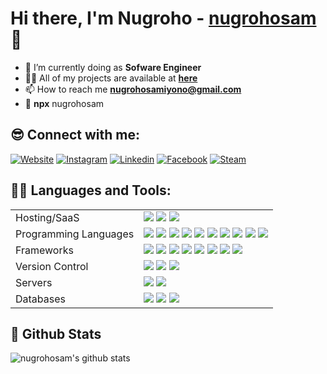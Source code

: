 # Hi there, I'm Nugroho - [nugrohosam][website] 👋

-   🌱 I’m currently doing as **Sofware Engineer**
-   👨‍💻 All of my projects are available at **[here](https://github.com/nugrohosam)**
-   📫 How to reach me **nugrohosamiyono@gmail.com**
-   👻 **npx** nugrohosam

## 😎 Connect with me:

[![Website](https://img.shields.io/website?label=nugrohosamiyono.com&style=for-the-badge&url=https%3A%2F%2Fnugrohosamiyono.com)](https://nugrohosamiyono.com)
[![Instagram](https://img.shields.io/badge/instagram-%23E4405F.svg?&style=for-the-badge&logo=instagram&logoColor=white)][instagram]
[![Linkedin](https://img.shields.io/badge/linkedin-%230077B5.svg?&style=for-the-badge&logo=linkedin&logoColor=white)][linkedin]
[![Facebook](https://img.shields.io/badge/facebook-%231877F2.svg?&style=for-the-badge&logo=facebook&logoColor=white)][facebook]
[![Steam](https://img.shields.io/badge/Steam-%23000000.svg?&style=for-the-badge&logo=steam&logoColor=white)][steam]


## 👨‍💻 Languages and Tools:

|                       |                                                                                                                                                                                                                                                                                                                                                                                                                                                                                                                                                                                                                                                                                                                                                                                     |
| --------------------- | ----------------------------------------------------------------------------------------------------------------------------------------------------------------------------------------------------------------------------------------------------------------------------------------------------------------------------------------------------------------------------------------------------------------------------------------------------------------------------------------------------------------------------------------------------------------------------------------------------------------------------------------------------------------------------------------------------------------------------------------------------------------------------------- |
| Hosting/SaaS          | ![](https://img.shields.io/badge/AWS%20-%23FF9900.svg?&style=for-the-badge&logo=amazon-aws&logoColor=white) ![](https://img.shields.io/badge/heroku%20-%23430098.svg?&style=for-the-badge&logo=heroku&logoColor=white) ![](https://img.shields.io/badge/Google%20Cloud%20-%234285F4.svg?&style=for-the-badge&logo=google-cloud&logoColor=white) |
| Programming Languages | ![](https://img.shields.io/badge/csharp%20-%2343853D.svg?&style=for-the-badge&logo=cs&logoColor=white) ![](https://img.shields.io/badge/java%20-%2343853D.svg?&style=for-the-badge&logo=java&logoColor=white) ![](https://img.shields.io/badge/node.js%20-%2343853D.svg?&style=for-the-badge&logo=node.js&logoColor=white) ![](https://img.shields.io/badge/javascript%20-%23323330.svg?&style=for-the-badge&logo=javascript&logoColor=%23F7DF1E) ![](https://img.shields.io/badge/golang%20-%2523323330.svg?&style=for-the-badge&logo=go&logoColor=%2523F7DF1E) ![](https://img.shields.io/badge/html5%20-%23E34F26.svg?&style=for-the-badge&logo=html5&logoColor=white) ![](https://img.shields.io/badge/css3%20-%231572B6.svg?&style=for-the-badge&logo=css3&logoColor=white) ![](https://img.shields.io/badge/python%20-%2314354C.svg?&style=for-the-badge&logo=python&logoColor=white) ![](https://img.shields.io/badge/php-%23777BB4.svg?&style=for-the-badge&logo=php&logoColor=white) ![](https://img.shields.io/badge/shell_script%20-%23121011.svg?&style=for-the-badge&logo=gnu-bash&logoColor=white) |
| Frameworks            | ![](https://img.shields.io/badge/express-js%20-%23404d59.svg?&style=for-the-badge) ![](https://img.shields.io/badge/vuejs%20-%2335495e.svg?&style=for-the-badge&logo=vue.js&logoColor=%234FC08D) ![](https://img.shields.io/badge/gin-gonic%20-%23404d59.svg?&style=for-the-badge) ![](https://img.shields.io/badge/bootstrap%20-%23563D7C.svg?&style=for-the-badge&logo=bootstrap&logoColor=white) ![](https://img.shields.io/badge/jquery%20-%230769AD.svg?&style=for-the-badge&logo=jquery&logoColor=white) ![](https://img.shields.io/badge/laravel%20-%23FF2D20.svg?&style=for-the-badge&logo=laravel&logoColor=white) ![](https://img.shields.io/badge/adonis.js%20-%23FF2D20.svg?&style=for-the-badge&logo=adonisjs&logoColor=white) ![](https://img.shields.io/badge/nest.js%20-%23FF2D20.svg?&style=for-the-badge&logo=nestjs&logoColor=white) |
| Version Control       | ![](https://img.shields.io/badge/git%20-%23F05033.svg?&style=for-the-badge&logo=git&logoColor=white) ![](https://img.shields.io/badge/gitlab%20-%23181717.svg?&style=for-the-badge&logo=gitlab&logoColor=white) ![](https://img.shields.io/badge/github%20-%23121011.svg?&style=for-the-badge&logo=github&logoColor=white) |
| Servers               | ![](https://img.shields.io/badge/apache%20-%23D42029.svg?&style=for-the-badge&logo=apache&logoColor=white) ![](https://img.shields.io/badge/nginx%20-%23009639.svg?&style=for-the-badge&logo=nginx&logoColor=white) |
| Databases             | ![](https://img.shields.io/badge/mysql-%2300f.svg?&style=for-the-badge&logo=mysql&logoColor=white) ![](https://img.shields.io/badge/pgql-%2300f.svg?&style=for-the-badge&logo=postgresql&logoColor=white) ![](https://img.shields.io/badge/MongoDB-%234ea94b.svg?&style=for-the-badge&logo=mongodb&logoColor=white) |

## 🚀 Github Stats

![nugrohosam's github stats](https://github-readme-stats.vercel.app/api?username=nugrohosam&show_icons=true&hide_border=true&hide=contribs,prs&theme=dark "nugrohosam's github stats")

[website]: https://nugrohosamiyono.com
[steam]: https://steamcommunity.com/id/nugsam
[instagram]: https://instagram.com/nugrohosam
[linkedin]: https://linkedin.com/in/nugroho-samiyono
[facebook]: https://www.facebook.com/nugroho.samiyono
